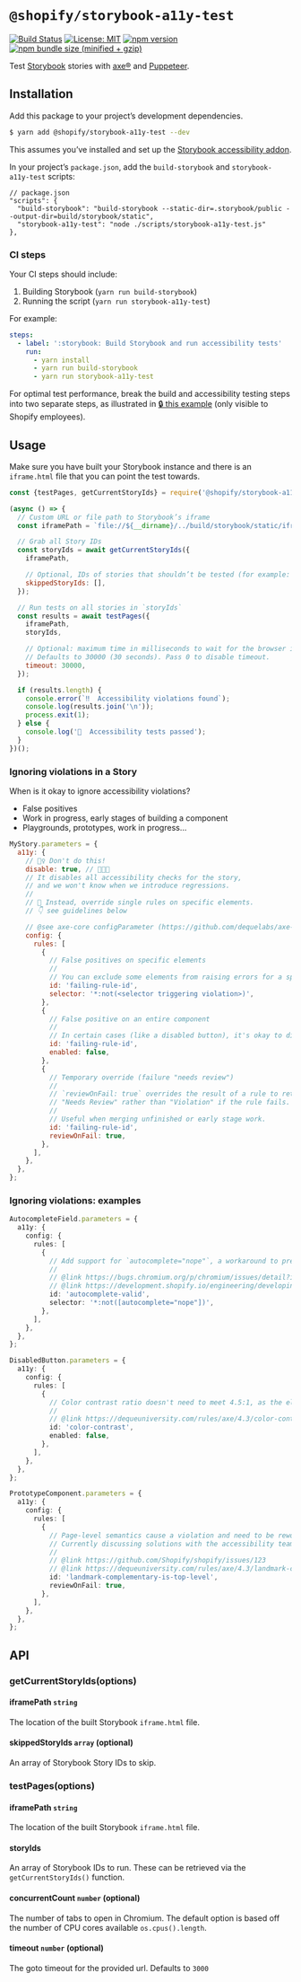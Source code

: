 # `@shopify/storybook-a11y-test`

[![Build Status](https://github.com/Shopify/quilt/workflows/Node-CI/badge.svg?branch=main)](https://github.com/Shopify/quilt/actions?query=workflow%3ANode-CI) [![License: MIT](https://img.shields.io/badge/License-MIT-green.svg)](https://github.com/Shopify/quilt/blob/main/LICENSE.md) [![npm version](https://badge.fury.io/js/%40shopify%2Fstorybook-a11y-test.svg)](https://www.npmjs.com/package/@shopify/storybook-a11y-test) [![npm bundle size (minified + gzip)](https://img.shields.io/bundlephobia/minzip/@shopify/storybook-a11y-test.svg)](https://bundlephobia.com/package/@shopify/storybook-a11y-test)

Test [Storybook](https://storybook.js.org/) stories with [axe®](https://github.com/dequelabs/axe-core) and [Puppeteer](https://developers.google.com/web/tools/puppeteer).

## Installation

Add this package to your project’s development dependencies.

```bash
$ yarn add @shopify/storybook-a11y-test --dev
```

This assumes you’ve installed and set up the [Storybook accessibility addon](https://www.npmjs.com/package/@storybook/addon-a11y).

In your project’s `package.json`, add the `build-storybook` and `storybook-a11y-test` scripts:

```json5
// package.json
"scripts": {
  "build-storybook": "build-storybook --static-dir=.storybook/public --output-dir=build/storybook/static",
  "storybook-a11y-test": "node ./scripts/storybook-a11y-test.js"
},
```

### CI steps

Your CI steps should include:

1. Building Storybook (`yarn run build-storybook`)
2. Running the script (`yarn run storybook-a11y-test`)

For example:

```yaml
steps:
  - label: ':storybook: Build Storybook and run accessibility tests'
    run:
      - yarn install
      - yarn run build-storybook
      - yarn run storybook-a11y-test
```

For optimal test performance, break the build and accessibility testing steps into two separate steps, as illustrated in [🔒 this example](https://github.com/Shopify/web/blob/03475cd0918c0e18989c1974d7007c1bd912e054/.shopify-build/shared/steps.yml#L154-L184) (only visible to Shopify employees).

## Usage

Make sure you have built your Storybook instance and there is an `iframe.html` file that you can point the test towards.

```js
const {testPages, getCurrentStoryIds} = require('@shopify/storybook-a11y-test');

(async () => {
  // Custom URL or file path to Storybook’s iframe
  const iframePath = `file://${__dirname}/../build/storybook/static/iframe.html`;

  // Grab all Story IDs
  const storyIds = await getCurrentStoryIds({
    iframePath,

    // Optional, IDs of stories that shouldn’t be tested (for example: playgrounds)
    skippedStoryIds: [],
  });

  // Run tests on all stories in `storyIds`
  const results = await testPages({
    iframePath,
    storyIds,

    // Optional: maximum time in milliseconds to wait for the browser instance to start.
    // Defaults to 30000 (30 seconds). Pass 0 to disable timeout.
    timeout: 30000,
  });

  if (results.length) {
    console.error(`‼️  Accessibility violations found`);
    console.log(results.join('\n'));
    process.exit(1);
  } else {
    console.log('🧚  Accessibility tests passed');
  }
})();
```

### Ignoring violations in a Story

When is it okay to ignore accessibility violations?

- False positives
- Work in progress, early stages of building a component
- Playgrounds, prototypes, work in progress…

```js
MyStory.parameters = {
  a11y: {
    // 🙅‍♀️ Don't do this!
    disable: true, // 💩💩💩
    // It disables all accessibility checks for the story,
    // and we won't know when we introduce regressions.
    //
    // 🙌 Instead, override single rules on specific elements.
    // 👇 see guidelines below

    // @see axe-core configParameter (https://github.com/dequelabs/axe-core/blob/develop/doc/API.md#parameters-1)
    config: {
      rules: [
        {
          // False positives on specific elements
          //
          // You can exclude some elements from raising errors for a specific rule.
          id: 'failing-rule-id',
          selector: '*:not(<selector triggering violation>)',
        },
        {
          // False positive on an entire component
          //
          // In certain cases (like a disabled button), it's okay to disable a rule.
          id: 'failing-rule-id',
          enabled: false,
        },
        {
          // Temporary override (failure "needs review")
          //
          // `reviewOnFail: true` overrides the result of a rule to return
          // "Needs Review" rather than "Violation" if the rule fails.
          //
          // Useful when merging unfinished or early stage work.
          id: 'failing-rule-id',
          reviewOnFail: true,
        },
      ],
    },
  },
};
```

### Ignoring violations: examples

```ts
AutocompleteField.parameters = {
  a11y: {
    config: {
      rules: [
        {
          // Add support for `autocomplete="nope"`, a workaround to prevent autocomplete in Chrome
          //
          // @link https://bugs.chromium.org/p/chromium/issues/detail?id=468153
          // @link https://development.shopify.io/engineering/developing_at_Shopify/accessibility/forms/autocomplete
          id: 'autocomplete-valid',
          selector: '*:not([autocomplete="nope"])',
        },
      ],
    },
  },
};
```

```ts
DisabledButton.parameters = {
  a11y: {
    config: {
      rules: [
        {
          // Color contrast ratio doesn't need to meet 4.5:1, as the element is disabled
          //
          // @link https://dequeuniversity.com/rules/axe/4.3/color-contrast
          id: 'color-contrast',
          enabled: false,
        },
      ],
    },
  },
};
```

```ts
PrototypeComponent.parameters = {
  a11y: {
    config: {
      rules: [
        {
          // Page-level semantics cause a violation and need to be reworked.
          // Currently discussing solutions with the accessibility team.
          //
          // @link https://github.com/Shopify/shopify/issues/123
          // @link https://dequeuniversity.com/rules/axe/4.3/landmark-complementary-is-top-level
          id: 'landmark-complementary-is-top-level',
          reviewOnFail: true,
        },
      ],
    },
  },
};
```

## API

### getCurrentStoryIds(options)

#### iframePath `string`

The location of the built Storybook `iframe.html` file.

#### skippedStoryIds `array` (optional)

An array of Storybook Story IDs to skip.

### testPages(options)

#### iframePath `string`

The location of the built Storybook `iframe.html` file.

#### storyIds

An array of Storybook IDs to run. These can be retrieved via the `getCurrentStoryIds()` function.

#### concurrentCount `number` (optional)

The number of tabs to open in Chromium. The default option is based off the number of CPU cores available `os.cpus().length`.

#### timeout `number` (optional)

The goto timeout for the provided url. Defaults to `3000`
